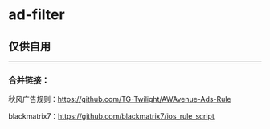 # ad-filter  

## 仅供自用  

---  

### 合并链接：  

秋风广告规则：<https://github.com/TG-Twilight/AWAvenue-Ads-Rule>  

blackmatrix7：<https://github.com/blackmatrix7/ios_rule_script>  


